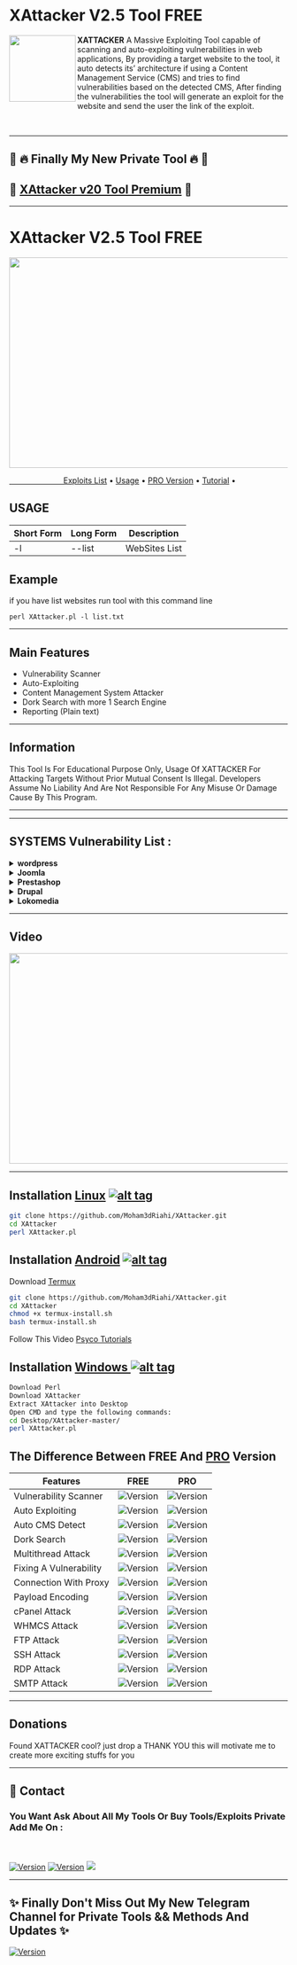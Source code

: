 <h1>XAttacker V2.5 Tool FREE</h1>
<img align="left" width="120" height="120" src="https://i.ibb.co/hWRd9g5/hacker-icon-on-white-background-vector-27223273-1.jpg">

**XATTACKER** A Massive Exploiting Tool capable of scanning and auto-exploiting vulnerabilities in web applications, By providing a target website to the tool, it auto detects its’ architecture if using a Content Management Service (CMS) and tries to find vulnerabilities based on the detected CMS, After finding the vulnerabilities the tool will generate an exploit for the website and send the user the link of the exploit. 
 
<br> 


<hr><h2>📣 🔥 Finally My New Private Tool 🔥 📣</h2>
<h2>🌟 <a href="https://github.com/Moham3dRiahi/XAttacker/blob/master/Premium.md">XAttacker v20 Tool Premium</a> 🌟</h2>
<hr>
<h1>XAttacker V2.5 Tool FREE</h1>
<p><img src="https://i.ibb.co/2nJvx4f/30-C0385-D-3-D52-4-C2-E-BEBC-60-F0-CB668-F24.png" width="620" height="380" /></p>
  <a href="#tools">&ensp;&ensp;&ensp;&ensp;&ensp;&ensp;&ensp;&ensp;&ensp;&ensp;&ensp;&ensp;&ensp;&ensp;Exploits List</a> •
    <a href="#usage">Usage</a> •
  <a href="#pro">PRO Version</a> •  
  <a href="#tuto">Tutorial</a> •

<a id="usage"><h2>USAGE</h2></a>
<table>
<thead>
<tr>
<th>Short Form</th>
<th>Long Form</th>
<th>Description</th>
</tr>
</thead>
<tbody>
<tr>
<td>-l</td>
<td>--list</td>
<td>WebSites List</td>
</tr>
<tr>
</tr>
</tbody></table>

<h2>Example</h2>
<p>if you have list websites run tool with this command line<p>
<code>perl XAttacker.pl -l list.txt</code>

<hr> 

## Main Features

- Vulnerability Scanner
- Auto-Exploiting
- Content Management System Attacker
- Dork Search with more 1 Search Engine
- Reporting (Plain text)

<hr> 
 <h2> Information</h2>
 This Tool Is For Educational Purpose Only, Usage Of XATTACKER For Attacking Targets Without Prior Mutual Consent Is Illegal. Developers Assume No Liability And Are Not Responsible For Any Misuse Or Damage Cause By This Program.
<hr>

<hr>
<a id="tools"><h2>SYSTEMS Vulnerability List : </h2>

<details>
<summary><strong>wordpress </strong></summary>
- Adblock Blocker<br />
- WP All Import<br />
- Blaze<br />
- Catpro<br />
- Cherry Plugin<br />
- Download Manager<br />
- Formcraft<br />
- levoslideshow<br />
- Power Zoomer<br />
- Gravity Forms<br />
- Revslider Upload Shell<br />
- Revslider Dafece Ajax<br />
- Revslider Get Config<br />
- Showbiz<br />
- Simple Ads Manager<br />
- Slide Show Pro<br />
- WP Mobile Detector<br />
- Wysija<br />
- InBoundio Marketing<br />
- dzs-zoomsounds<br />
- Reflex Gallery<br />
- Creative Contact Form<br />
- Work The Flow File Upload<br />
- WP Job Manger<br />
- PHP Event Calendar<br />
- Synoptic<br />
- Wp Shop<br />
- Content Injection<br />
- Cubed Theme<br />
- Rightnow Theme<br />
- Konzept<br />
- Omni Secure Files<br />
- Pitchprint<br />
- Satoshi<br />
- Pinboard<br />
- Barclaycart<br />
</details>

<details>
<summary><strong>Joomla </strong></summary>
- Com Jce<br />
- Com Media<br />
- Com Jdownloads<br />
- Com Fabrik<br />
- Com Jdownloads Index<br />
- Com Foxcontact<br />
- Com Ads Manager<br />
- Com Blog<br />
- Com Users<br />
- Com Weblinks<br />
- mod_simplefileupload<br />
- Com Facileforms<br />
- Com Jwallpapers<br />
- Com Extplorer<br />
- Com Rokdownloads<br />
- Com Sexycontactform<br />
- Com Jbcatalog<br />
</details>

<details>
<summary><strong>Prestashop </strong></summary>
- columnadverts<br />
- soopamobile<br />
- soopabanners<br />
- Vtermslideshow<br />
- simpleslideshow<br />
- productpageadverts<br />
- homepageadvertise<br />
- homepageadvertise2<br />
- jro_homepageadvertise<br />
- attributewizardpro<br />
- 1attributewizardpro<br />
- AttributewizardproOLD<br />
- attributewizardpro_x<br />
- advancedslider<br />
- cartabandonmentpro<br />
- cartabandonmentproOld<br />
- videostab<br />
- wg24themeadministration<br />
- fieldvmegamenu<br />
- wdoptionpanel<br />
- pk_flexmenu<br />
- pk_vertflexmenu<br />
- nvn_export_orders<br />
- megamenu<br />
- tdpsthemeoptionpanel<br />
- psmodthemeoptionpanel<br />
- masseditproduct<br />
- blocktestimonial<br />
</details>


<details>
<summary><strong>Drupal </strong></summary>
- Add Admin<br />
- Drupalgeddon<br />
</details>


<details>
<summary><strong>Lokomedia </strong></summary>
- SQL injection<br />

</details>

<hr>
<a id="tuto"> <h2>Video</h2>
<a href="https://player.vimeo.com/video/649098221"><img src="https://i.imgur.com/5B96biH.png"width="620" height="380"/></a>
</hr>

<hr>


## Installation [Linux](https://wikipedia.org/wiki/Linux) [![alt tag](http://icons.iconarchive.com/icons/dakirby309/simply-styled/32/OS-Linux-icon.png)](https://fr.wikipedia.org/wiki/Linux)

```bash
git clone https://github.com/Moham3dRiahi/XAttacker.git
cd XAttacker
perl XAttacker.pl
```
## Installation [Android](https://wikipedia.org/wiki/Android) [![alt tag](https://cdn1.iconfinder.com/data/icons/logotypes/32/android-32.png)](https://fr.wikipedia.org/wiki/Android)

Download [Termux](https://play.google.com/store/apps/details?id=com.termux)

```bash
git clone https://github.com/Moham3dRiahi/XAttacker.git
cd XAttacker
chmod +x termux-install.sh
bash termux-install.sh
```

Follow This Video [Psyco Tutorials](https://www.youtube.com/watch?v=3QezrdBW1D8)

## Installation [Windows ](https://wikipedia.org/wiki/Microsoft_Windows)[![alt tag](http://icons.iconarchive.com/icons/tatice/cristal-intense/32/Windows-icon.png)](https://fr.wikipedia.org/wiki/Microsoft_Windows)
```bash
Download Perl
Download XAttacker
Extract XAttacker into Desktop
Open CMD and type the following commands:
cd Desktop/XAttacker-master/
perl XAttacker.pl
```

<a id="pro"></a>
<h2>The Difference Between FREE And <a href="https://github.com/Moham3dRiahi/XAttacker/blob/master/Premium.md">PRO</a> Version</h2>
<table>
<thead>
<tr>
<th>Features</th>
<th>FREE</th>
<th>PRO</th>
</tr>
</thead>
<tbody>
 <tr>
<td>Vulnerability Scanner</td>
<td><img src="https://img.shields.io/badge/-71 Vulnerability-yellow" alt="Version" data-canonical-src="https://img.shields.io/badge/ICQ-moham3driahi-brightgreen " style="max-width:100%;"></a></td>
<td><img src="https://img.shields.io/badge/-1844 Vulnerability-important" alt="Version" data-canonical-src="https://img.shields.io/badge/ICQ-moham3driahi-brightgreen " style="max-width:100%;"></a></td>
</tr>
  <tr>
<td>Auto Exploiting</td>
<td><img src="https://img.shields.io/badge/-70 Exploit-yellow" alt="Version" data-canonical-src="https://img.shields.io/badge/ICQ-moham3driahi-brightgreen " style="max-width:100%;"></a></td>
<td><img src="https://img.shields.io/badge/-1820 Exploit-important" alt="Version" data-canonical-src="https://img.shields.io/badge/ICQ-moham3driahi-brightgreen " style="max-width:100%;"></a></a></td>
</tr>
 <tr>
<td>Auto CMS Detect</td>
<td><img src="https://img.shields.io/badge/-5 CMS-yellow" alt="Version" data-canonical-src="https://img.shields.io/badge/ICQ-moham3driahi-brightgreen " style="max-width:100%;"></a></td>
<td><img src="https://img.shields.io/badge/-23 CMS's-important" alt="Version" data-canonical-src="https://img.shields.io/badge/ICQ-moham3driahi-brightgreen " style="max-width:100%;"></a></td>
</tr>
<tr>
<td>Dork Search</td>
<td><img src="https://img.shields.io/badge/-1 Search Engine-yellow" alt="Version" data-canonical-src="https://img.shields.io/badge/ICQ-moham3driahi-brightgreen " style="max-width:100%;"></a></td>
<td><img src="https://img.shields.io/badge/-50 Search Engines-important" alt="Version" data-canonical-src="https://img.shields.io/badge/ICQ-moham3driahi-brightgreen " style="max-width:100%;"></a></a></td>
</tr>  <tr>


  <tr>
<td>Multithread Attack</td>
<td><img src="https://img.shields.io/badge/-Not%20Available-red" alt="Version" data-canonical-src="https://img.shields.io/badge/ICQ-moham3driahi-brightgreen " style="max-width:100%;"></a></td>
<td><img src="https://img.shields.io/badge/-Available-green" alt="Version" data-canonical-src="https://img.shields.io/badge/ICQ-moham3driahi-brightgreen " style="max-width:100%;"></a></a></td>
</tr>

  <tr>
<td>Fixing A Vulnerability</td>
<td><img src="https://img.shields.io/badge/-Not%20Available-red" alt="Version" data-canonical-src="https://img.shields.io/badge/ICQ-moham3driahi-brightgreen " style="max-width:100%;"></a></td>
<td><img src="https://img.shields.io/badge/-Available-green" alt="Version" data-canonical-src="https://img.shields.io/badge/ICQ-moham3driahi-brightgreen " style="max-width:100%;"></a></a></td>
</tr>

  <tr>
<td>Connection With Proxy</td>
<td><img src="https://img.shields.io/badge/-Not%20Available-red" alt="Version" data-canonical-src="https://img.shields.io/badge/ICQ-moham3driahi-brightgreen " style="max-width:100%;"></a></td>
<td><img src="https://img.shields.io/badge/-Available-green" alt="Version" data-canonical-src="https://img.shields.io/badge/ICQ-moham3driahi-brightgreen " style="max-width:100%;"></a></a></td>
</tr>


  <tr>
<td>Payload Encoding</td>
<td><img src="https://img.shields.io/badge/-Not%20Available-red" alt="Version" data-canonical-src="https://img.shields.io/badge/ICQ-moham3driahi-brightgreen " style="max-width:100%;"></a></td>
<td><img src="https://img.shields.io/badge/-Available-green" alt="Version" data-canonical-src="https://img.shields.io/badge/ICQ-moham3driahi-brightgreen " style="max-width:100%;"></a></a></td>
</tr>

  <tr>
<td>cPanel Attack</td>
<td><img src="https://img.shields.io/badge/-Not%20Available-red" alt="Version" data-canonical-src="https://img.shields.io/badge/ICQ-moham3driahi-brightgreen " style="max-width:100%;"></a></td>
<td><img src="https://img.shields.io/badge/-Available-green" alt="Version" data-canonical-src="https://img.shields.io/badge/ICQ-moham3driahi-brightgreen " style="max-width:100%;"></a></a></td>
</tr>

  <tr>
<td>WHMCS Attack</td>
<td><img src="https://img.shields.io/badge/-Not%20Available-red" alt="Version" data-canonical-src="https://img.shields.io/badge/ICQ-moham3driahi-brightgreen " style="max-width:100%;"></a></td>
<td><img src="https://img.shields.io/badge/-Available-green" alt="Version" data-canonical-src="https://img.shields.io/badge/ICQ-moham3driahi-brightgreen " style="max-width:100%;"></a></a></td>
</tr>


  <tr>
<td>FTP Attack</td>
<td><img src="https://img.shields.io/badge/-Not%20Available-red" alt="Version" data-canonical-src="https://img.shields.io/badge/ICQ-moham3driahi-brightgreen " style="max-width:100%;"></a></td>
<td><img src="https://img.shields.io/badge/-Available-green" alt="Version" data-canonical-src="https://img.shields.io/badge/ICQ-moham3driahi-brightgreen " style="max-width:100%;"></a></a></td>
</tr>


  <tr>
<td>SSH Attack</td>
<td><img src="https://img.shields.io/badge/-Not%20Available-red" alt="Version" data-canonical-src="https://img.shields.io/badge/ICQ-moham3driahi-brightgreen " style="max-width:100%;"></a></td>
<td><img src="https://img.shields.io/badge/-Available-green" alt="Version" data-canonical-src="https://img.shields.io/badge/ICQ-moham3driahi-brightgreen " style="max-width:100%;"></a></a></td>
</tr>


  <tr>
<td>RDP Attack</td>
<td><img src="https://img.shields.io/badge/-Not%20Available-red" alt="Version" data-canonical-src="https://img.shields.io/badge/ICQ-moham3driahi-brightgreen " style="max-width:100%;"></a></td>
<td><img src="https://img.shields.io/badge/-Available-green" alt="Version" data-canonical-src="https://img.shields.io/badge/ICQ-moham3driahi-brightgreen " style="max-width:100%;"></a></a></td>
</tr>


  <tr>
<td>SMTP Attack</td>
<td><img src="https://img.shields.io/badge/-Not%20Available-red" alt="Version" data-canonical-src="https://img.shields.io/badge/ICQ-moham3driahi-brightgreen " style="max-width:100%;"></a></td>
<td><img src="https://img.shields.io/badge/-Available-green" alt="Version" data-canonical-src="https://img.shields.io/badge/ICQ-moham3driahi-brightgreen " style="max-width:100%;"></a></a></td>
</tr>





</tbody></table>

<hr>

## Donations

Found XATTACKER cool? just drop a THANK YOU 
this will motivate me to create more exciting stuffs for you

<hr>
<h2>📧 Contact</h2>
<h3>You Want Ask About All My Tools Or Buy Tools/Exploits Private Add Me On : </h3><br>
 <tr><br>
<td><a href="https://t.me/moham3driahi"><img src="https://img.shields.io/badge/TELEGRAM-moham3driahi-blue" alt="Version" data-canonical-src="https://img.shields.io/badge/TELEGRAM-moham3driahi-blue" style="max-width:100%;"></a></td>
</tr>

 <tr>
<td><a href="https://icq.im/moham3driahi"><img src="https://img.shields.io/badge/ICQ-moham3driahi-brightgreen " alt="Version" data-canonical-src="https://img.shields.io/badge/ICQ-moham3driahi-brightgreen " style="max-width:100%;"></a></td>
</tr>

 <tr>
<td><a href="mailto:mohamedriahi@gmail.com"><img src="https://img.shields.io/badge/Mail-moham3driahi%40gmail.com-red " style="max-width:100%;"></a></td>
</tr>
<hr>
<h2> ✨ Finally Don't Miss Out My New Telegram Channel for Private Tools && Methods And Updates ✨ </h2>

<a href="https://t.me/moham3driahi_tools"><img src="https://img.shields.io/badge/Channel-Private%20Hacking%20Tools-red " alt="Version" data-canonical-src="https://img.shields.io/badge/Channel-Private%20Hacking%20Tools-red " style="max-width:100%;"></a>

